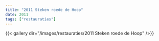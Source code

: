 ```yaml
---
title: "2011 Steken roede de Hoop"
date: 2011
tags: ["restauraties"]
---
```


{{< gallery dir="/images/restauraties/2011 Steken roede de Hoop" />}}
